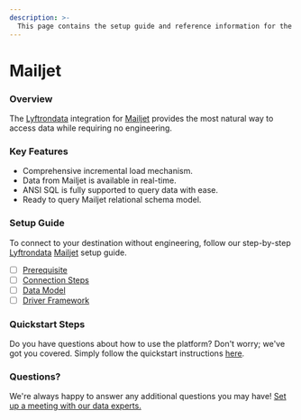 ```yaml
---
description: >-
  This page contains the setup guide and reference information for the Mailjet source connector.
---
```


# Mailjet

### Overview

The [Lyftrondata](https://www.lyftrondata.com/) integration for [Mailjet](https://www.lyftrondata.com/integration/marketing-analytics/mailjet/) provides the most natural way to access data while requiring no engineering.

### Key Features

* Comprehensive incremental load mechanism.
* Data from Mailjet is available in real-time.&#x20;
* ANSI SQL is fully supported to query data with ease.
* Ready to query Mailjet relational schema model.

### Setup Guide

To connect to your destination without engineering, follow our step-by-step [Lyftrondata](https://www.lyftrondata.com/)  [Mailjet](https://www.lyftrondata.com/integration/marketing-analytics/mailjet/) setup guide.

* [ ] [Prerequisite](prerequisite.md)
* [ ] [Connection Steps](connection-steps.md)
* [ ] [Data Model](data-model/erd.md)
* [ ] [Driver Framework](driver-framework/)

### Quickstart Steps

Do you have questions about how to use the platform? Don't worry; we've got you covered. Simply follow the quickstart instructions [here](../README.md).

### Questions? <a href="#questions" id="questions"></a>

We're always happy to answer any additional questions you may have! [Set up a meeting with our data experts.](https://www.lyftrondata.com/book-a-meeting/)

